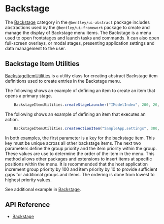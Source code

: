 # Backstage

The [Backstage]($ui-abstract:Backstage) category in the `@bentley/ui-abstract` package includes abstractions used by the `@bentley/ui-framework` package to create and manage the display of Backstage menu items.
The Backstage is a menu used to open frontstages and launch tasks and commands. It can also open full-screen overlays, or modal stages, presenting application settings and data management to the user.

## Backstage Item Utilities

[BackstageItemUtilities]($ui-abstract) is a utility class for creating abstract Backstage item definitions used to create entries in the Backstage menu.

The following shows an example of defining an item to create an item that opens a primary stage.

```ts
    BackstageItemUtilities.createStageLauncher("IModelIndex", 200, 20, IModelApp.i18n.translate("SampleApp:backstage.imodelindex"), undefined, "icon-placeholder"),
```

The following shows an example of defining an item that executes an action.

```ts
    BackstageItemUtilities.createActionItem("SampleApp.settings", 300, 10, () => FrontstageManager.openModalFrontstage(new SettingsModalFrontstage()), IModelApp.i18n.translate("SampleApp:backstage.testFrontstage6"), undefined, "icon-placeholder"),
```

In both examples, the first parameter is a key for the backstage item. This key must be unique across all other backstage items. The next two parameters define the group priority and the item priority within the group.  These values are use to determine the order of the item in the menu. This method allows other packages and extensions to insert items at specific positions within the menu.  It is recommended that the host application increment group priority by 100 and item priority by 10 to provide sufficient gaps for additional groups and items. The ordering is done from lowest to highest priority values.

See additional example in [Backstage](../../../learning/ui/framework/Backstage.md).

## API Reference

* [Backstage]($ui-abstract:Backstage)
